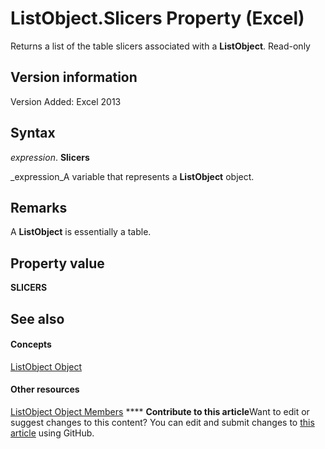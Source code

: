 
# ListObject.Slicers Property (Excel)

Returns a list of the table slicers associated with a  **ListObject**. Read-only


## Version information

Version Added: Excel 2013 


## Syntax

 _expression_. **Slicers**

 _expression_A variable that represents a  **ListObject** object.


## Remarks

A  **ListObject** is essentially a table.


## Property value

 **SLICERS**


## See also


#### Concepts


 [ListObject Object](46de6c4f-8ce0-0c7d-da59-6e52f5eab612.md)
#### Other resources


 [ListObject Object Members](d34f895c-cf60-f644-866b-7b757716e7a6.md)
****   **Contribute to this article**Want to edit or suggest changes to this content? You can edit and submit changes to  [this article](https://github.com/jhershey00/VBA_Excel_Test/OpenXMLCon/articles/9f144c90-461f-04d7-9b26-512d394f4e0a.md) using GitHub.

